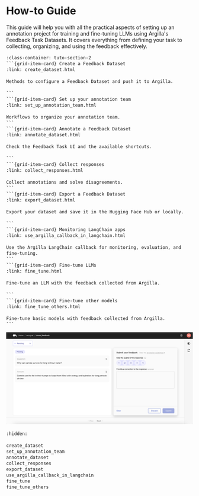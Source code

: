 # How-to Guide

This guide will help you with all the practical aspects of setting up an annotation project for training and fine-tuning LLMs using Argilla's Feedback Task Datasets. It covers everything from defining your task to collecting, organizing, and using the feedback effectively.


````{grid}  1 1 3 3
:class-container: tuto-section-2
```{grid-item-card} Create a Feedback Dataset
:link: create_dataset.html

Methods to configure a Feedback Dataset and push it to Argilla.

```
```{grid-item-card} Set up your annotation team
:link: set_up_annotation_team.html

Workflows to organize your annotation team.
```
```{grid-item-card} Annotate a Feedback Dataset
:link: annotate_dataset.html

Check the Feedback Task UI and the available shortcuts.

```
```{grid-item-card} Collect responses
:link: collect_responses.html

Collect annotations and solve disagreements.
```
```{grid-item-card} Export a Feedback Dataset
:link: export_dataset.html

Export your dataset and save it in the Hugging Face Hub or locally.

```
```{grid-item-card} Monitoring LangChain apps
:link: use_argilla_callback_in_langchain.html

Use the Argilla LangChain callback for monitoring, evaluation, and fine-tuning.
```
```{grid-item-card} Fine-tune LLMs
:link: fine_tune.html

Fine-tune an LLM with the feedback collected from Argilla.

```
```{grid-item-card} Fine-tune other models
:link: fine_tune_others.html

Fine-tune basic models with feedback collected from Argilla.
```
````

![Feedback dataset snapshot](../../../_static/images/llms/snapshot-feedback-demo.png)

```{toctree}
:hidden:

create_dataset
set_up_annotation_team
annotate_dataset
collect_responses
export_dataset
use_argilla_callback_in_langchain
fine_tune
fine_tune_others
```